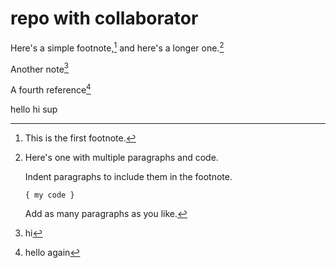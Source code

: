 # repo with collaborator

Here's a simple footnote,[^1] and here's a longer one.[^2]

Another note[^3]

A fourth reference[^4]

hello hi sup

[^1]: This is the first footnote.

[^2]: Here's one with multiple paragraphs and code.

    Indent paragraphs to include them in the footnote.

    `{ my code }`

    Add as many paragraphs as you like.
    
 [^3]: hi
 
 [^4]: hello again
